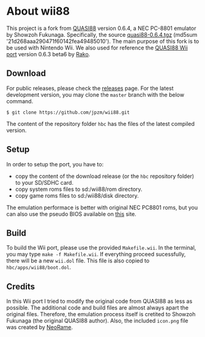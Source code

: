 # About wii88

This project is a fork from [QUASI88](https://www.eonet.ne.jp/~showtime/quasi88/) version 0.6.4, a NEC PC-8801 emulator by Showzoh Fukunaga.
Specifically, the source [quasi88-0.6.4.tgz](https://www.eonet.ne.jp/~showtime/quasi88/release/quasi88-0.6.4.tgz) (md5sum '21d268aaa290471f60142fea49485010').
The main purpose of this fork is to be used with Nintendo Wii.
We also used for reference the [QUASI88 Wii port](http://wiibrew.org/wiki/QUASI88) version 0.6.3 beta6 by [Rako](http://wiibrew.org/wiki/User:Rako).

## Download

For public releases, please check the [releases](https://github.com/jpzm/wii88/releases) page. For the latest development version, you may clone the `master` branch with the below command.
```
$ git clone https://github.com/jpzm/wii88.git
```
The content of the repository folder `hbc` has the files of the latest compiled version.

## Setup

In order to setup the port, you have to:
  + copy the content of the download release (or the `hbc` repository folder) to your SD/SDHC card.
  + copy system roms files to sd:/wii88/rom directory.
  + copy game roms files to sd:/wii88/disk directory.

The emulation performace is better with original NEC PC8801 roms, but you can also use the pseudo BIOS available on [this](http://www.retropc.net/cisc/m88/download.html) site.

## Build

To build the Wii port, please use the provided `Makefile.wii`. In the terminal, you may type `make -f Makefile.wii`. If everything proceed sucessfully, there will be a new `wii.dol` file. This file is also copied to `hbc/apps/wii88/boot.dol`.

## Credits

In this Wii port I tried to modify the original code from QUASI88 as less as possible. The additional code and build files are almost always apart the original files. Therefore, the emulation process itself is cretited to Showzoh Fukunaga (the original QUASI88 author). Also, the included `icon.png` file was created by [NeoRame](http://neorame.de/pre/).
